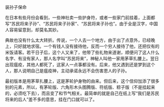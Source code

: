 装孙子保命

在日本有些月份会看到，一些神社卖一些护身符，或者一些家门前挂着，上面都写“苏民将来子孙”、“苏民将来子孙家”、“苏民将来子孙也”。由于全是汉字，中国人容易留意到，却莫名其妙。

典故也没有什么太大转折。传说，一个人去一个地方，由于出了点意外，已经晚上，只好就地求宿。一个有钱人没有接待他，反而一个穷人接待了他，还把仅有的米饭请客。若干日子后，这个人又来了，他带了些礼物来道谢，顺便问了这人什么名字、有没有家人，那人名字叫“苏民将来”，神秘人叫他一家用茅草扎腰上。翌日出现瘟疫，其他人都死了，这家人一点事都没有。后来，他又遇到还是梦到这个人，那人说明自己是瘟疫神，主动承诺永远不会伤害恩人的子孙。

最初版本是用茅草扎腰上，这是茅轮护身物的由来。但后来，这个信仰加添了很多别的元素，所以，有茅轮版、六角形木头图腾版、符纸版、粽子版（不是挂起来的，必须吃下去），而且变了和节气相关。最简单的就是自己在纸上写“我们是苏民将来的后人”差不多的意思，挂在门口就可以了。
